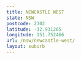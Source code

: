 ```yaml
---
title: NEWCASTLE WEST
state: NSW
postcode: 2302
latitude: -32.931265
longitude: 151.752466
url: /nsw/newcastle-west/
layout: suburb
---
```

